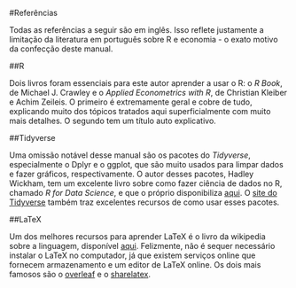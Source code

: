 #Referências

Todas as referências a seguir são em inglês. Isso reflete justamente a limitação da literatura em português sobre R e economia - o exato motivo da confecção deste manual.

##R

Dois livros foram essenciais para este autor aprender a usar o R: o *R Book*, de Michael J. Crawley e o *Applied Econometrics with R*, de Christian Kleiber e Achim Zeileis. O primeiro é extremamente geral e cobre de tudo, explicando muito dos tópicos tratados aqui superficialmente com muito mais detalhes. O segundo tem um título auto explicativo. 

##Tidyverse

Uma omissão notável desse manual são os pacotes do *Tidyverse*, especialmente o Dplyr e o ggplot, que são muito usados para limpar dados e fazer gráficos, respectivamente. O autor desses pacotes, Hadley Wickham, tem um excelente livro sobre como fazer ciência de dados no R, chamado *R for Data Science*, e que o próprio disponibiliza [aqui](http://r4ds.had.co.nz/). O [site do Tidyverse](https://www.tidyverse.org/) também traz excelentes recursos de como usar esses pacotes. 

##LaTeX

Um dos melhores recursos para aprender LaTeX é o livro da wikipedia sobre a linguagem, disponível [aqui](https://en.wikibooks.org/wiki/LaTeX). Felizmente, não é sequer necessário instalar o LaTeX no computador, já que existem serviços online que fornecem armazenamento e um editor de LaTeX online. Os dois mais famosos são o [overleaf](https://www.overleaf.com/) e o [sharelatex](https://pt.sharelatex.com/). 
